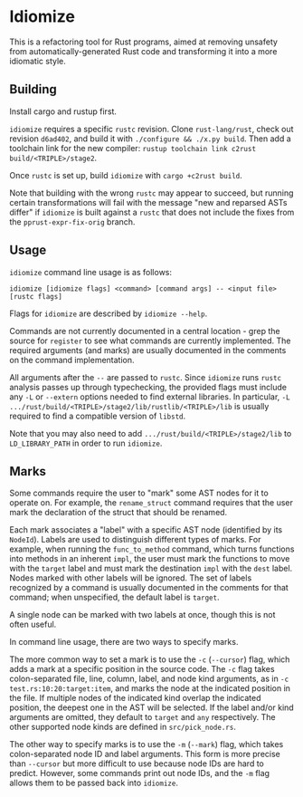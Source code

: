 # Idiomize

This is a refactoring tool for Rust programs, aimed at removing unsafety from
automatically-generated Rust code and transforming it into a more idiomatic
style.


## Building

Install cargo and rustup first.

`idiomize` requires a specific `rustc` revision.  Clone `rust-lang/rust`, check
out revision `d6ad402`, and build it with `./configure && ./x.py build`.  Then
add a toolchain link for the new compiler: `rustup toolchain link c2rust
build/<TRIPLE>/stage2`.

Once `rustc` is set up, build `idiomize` with `cargo +c2rust build`.

Note that building with the wrong `rustc` may appear to succeed, but running
certain transformations will fail with the message "new and reparsed ASTs
differ" if `idiomize` is built against a `rustc` that does not include the
fixes from the `pprust-expr-fix-orig` branch.


## Usage

`idiomize` command line usage is as follows:

    idiomize [idiomize flags] <command> [command args] -- <input file> [rustc flags]

Flags for `idiomize` are described by `idiomize --help`.

Commands are not currently documented in a central location - grep the source
for `register` to see what commands are currently implemented.  The required
arguments (and marks) are usually documented in the comments on the command
implementation.

All arguments after the `--` are passed to `rustc`.  Since `idiomize` runs
`rustc` analysis passes up through typechecking, the provided flags must
include any `-L` or `--extern` options needed to find external libraries.  In
particular, `-L .../rust/build/<TRIPLE>/stage2/lib/rustlib/<TRIPLE>/lib` is
usually required to find a compatible version of `libstd`.

Note that you may also need to add `.../rust/build/<TRIPLE>/stage2/lib` to
`LD_LIBRARY_PATH` in order to run `idiomize`.


## Marks

Some commands require the user to "mark" some AST nodes for it to operate on.
For example, the `rename_struct` command requires that the user mark the
declaration of the struct that should be renamed.

Each mark associates a "label" with a specific AST node (identified by its
`NodeId`).  Labels are used to distinguish different types of marks.  For
example, when running the `func_to_method` command, which turns functions into
methods in an inherent `impl`, the user must mark the functions to move with
the `target` label and must mark the destination `impl` with the `dest` label.
Nodes marked with other labels will be ignored.  The set of labels recognized
by a command is usually documented in the comments for that command; when
unspecified, the default label is `target`.

A single node can be marked with two labels at once, though this is not often
useful.

In command line usage, there are two ways to specify marks.

The more common way to set a mark is to use the `-c` (`--cursor`) flag, which
adds a mark at a specific position in the source code.  The `-c` flag takes
colon-separated file, line, column, label, and node kind arguments, as in `-c
test.rs:10:20:target:item`, and marks the node at the indicated position in the
file.  If multiple nodes of the indicated kind overlap the indicated position,
the deepest one in the AST will be selected.  If the label and/or kind
arguments are omitted, they default to `target` and `any` respectively.  The
other supported node kinds are defined in `src/pick_node.rs`.

The other way to specify marks is to use the `-m` (`--mark`) flag, which takes
colon-separated node ID and label arguments.  This form is more precise than
`--cursor` but more difficult to use because node IDs are hard to predict.
However, some commands print out node IDs, and the `-m` flag allows them to be
passed back into `idiomize`.


